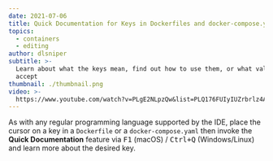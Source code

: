 ```yaml
---
date: 2021-07-06
title: Quick Documentation for Keys in Dockerfiles and docker-compose.yaml Files
topics:
  - containers
  - editing
author: dlsniper
subtitle: >-
  Learn about what the keys mean, find out how to use them, or what values they
  accept
thumbnail: ./thumbnail.png
video: >-
  https://www.youtube.com/watch?v=PLgE2NLpzQw&list=PLQ176FUIyIUZrbrlz4AY1V8VzBJKZyVlW&index=95
---
```


As with any regular programming language supported by the IDE, place the cursor on a key in a `Dockerfile` or a `docker-compose.yaml` then invoke the **Quick Documentation** feature via <kbd>F1</kbd> (macOS) / <kbd>Ctrl+Q</kbd> (Windows/Linux) and learn more about the desired key.
